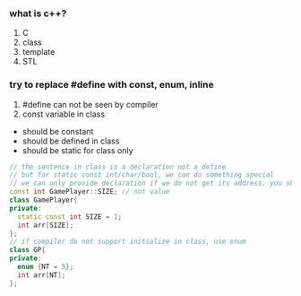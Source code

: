 ### what is c++?
1. C
2. class
3. template
4. STL


### try to replace #define with const, enum, inline
1. #define can not be seen by compiler
2. const variable in class
  - should be constant
  - should be defined in class
  - should be static for class only
```cpp
// the sentence in class is a declaration not a define
// but for static const int/char/bool, we can do something special
// we can only provide declaration if we do not get its address. you should have a defination if you want to get address.
const int GamePlayer::SIZE; // not value
class GamePlayer{
private:
  static const int SIZE = 1;
  int arr[SIZE];
};
// if compiler do not support initialize in class, use enum
class GP{
private:
  enum {NT = 5};
  int arr[NT];
};
```
